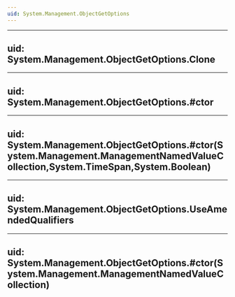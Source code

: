 ```yaml
---
uid: System.Management.ObjectGetOptions
---
```


---
uid: System.Management.ObjectGetOptions.Clone
---

---
uid: System.Management.ObjectGetOptions.#ctor
---

---
uid: System.Management.ObjectGetOptions.#ctor(System.Management.ManagementNamedValueCollection,System.TimeSpan,System.Boolean)
---

---
uid: System.Management.ObjectGetOptions.UseAmendedQualifiers
---

---
uid: System.Management.ObjectGetOptions.#ctor(System.Management.ManagementNamedValueCollection)
---
